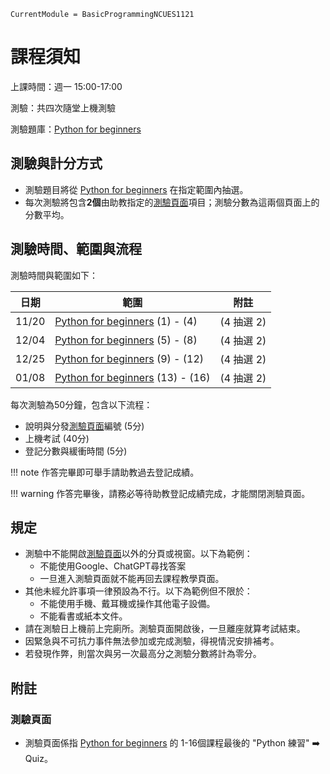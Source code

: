```@meta
CurrentModule = BasicProgrammingNCUES1121
```

# 課程須知

上課時間：週一 15:00-17:00

測驗：共四次隨堂上機測驗

測驗題庫：[Python for beginners](https://simplelearn.tw/python-for-beginners/)

## 測驗與計分方式

- 測驗題目將從 [Python for beginners](https://simplelearn.tw/python-for-beginners/) 在指定範圍內抽選。
- 每次測驗將包含**2個**由助教指定的[測驗頁面](#測驗頁面)項目；測驗分數為這兩個頁面上的分數平均。

## 測驗時間、範圍與流程

測驗時間與範圍如下：

| 日期    | 範圍                                                                               | 附註       |
|-------|----------------------------------------------------------------------------------|----------|
| 11/20 | [Python for beginners](https://simplelearn.tw/python-for-beginners/) (1) - (4)   | (4 抽選 2) |
| 12/04 | [Python for beginners](https://simplelearn.tw/python-for-beginners/) (5) - (8)   | (4 抽選 2) |
| 12/25 | [Python for beginners](https://simplelearn.tw/python-for-beginners/) (9) - (12)  | (4 抽選 2) |
| 01/08 | [Python for beginners](https://simplelearn.tw/python-for-beginners/) (13) - (16) | (4 抽選 2) |

每次測驗為50分鐘，包含以下流程：

- 說明與分發[測驗頁面](#測驗頁面)編號 (5分)
- 上機考試 (40分)
- 登記分數與緩衝時間 (5分)

!!! note
    作答完畢即可舉手請助教過去登記成績。

!!! warning
    作答完畢後，請務必等待助教登記成績完成，才能關閉測驗頁面。


## 規定

- 測驗中不能開啟[測驗頁面](#測驗頁面)以外的分頁或視窗。以下為範例：
  - 不能使用Google、ChatGPT尋找答案
  - 一旦進入測驗頁面就不能再回去課程教學頁面。
- 其他未經允許事項一律預設為不行。以下為範例但不限於：
  - 不能使用手機、戴耳機或操作其他電子設備。
  - 不能看書或紙本文件。
- 請在測驗日上機前上完廁所。測驗頁面開啟後，一旦離座就算考試結束。
- 因緊急與不可抗力事件無法參加或完成測驗，得視情況安排補考。
- 若發現作弊，則當次與另一次最高分之測驗分數將計為零分。

## 附註

### 測驗頁面

- 測驗頁面係指 [Python for beginners](https://simplelearn.tw/python-for-beginners/) 的 1-16個課程最後的 "Python 練習" ➡️ Quiz。